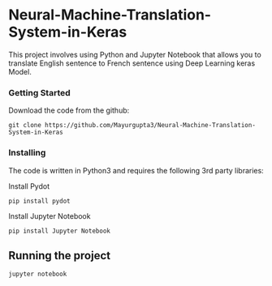 # Neural-Machine-Translation-System-in-Keras

This project involves using Python and Jupyter Notebook that allows you to translate English sentence to French sentence using Deep Learning keras Model.
 
### Getting Started 

Download the code from the github:

```
git clone https://github.com/Mayurgupta3/Neural-Machine-Translation-System-in-Keras
```

### Installing

The code is written in Python3 and requires the following 3rd party libraries:


Install Pydot
```
pip install pydot
```

Install Jupyter Notebook
```
pip install Jupyter Notebook
```

## Running the project 


```
jupyter notebook 

```


